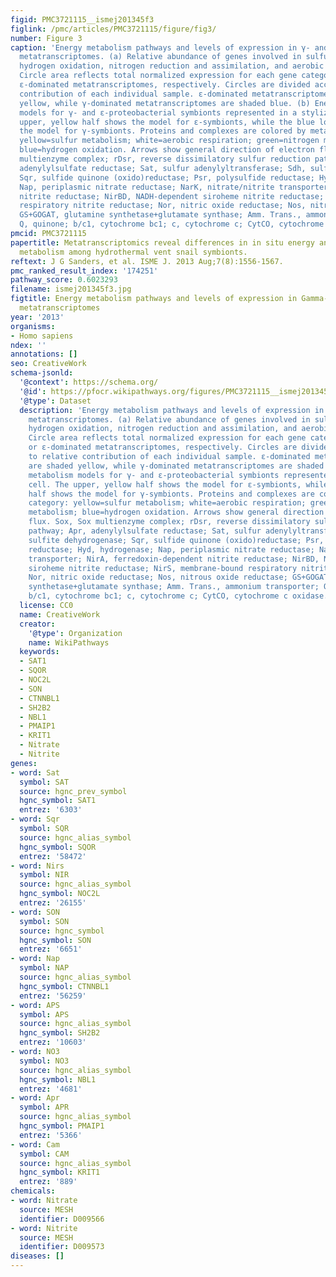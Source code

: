 ```yaml
---
figid: PMC3721115__ismej201345f3
figlink: /pmc/articles/PMC3721115/figure/fig3/
number: Figure 3
caption: 'Energy metabolism pathways and levels of expression in γ- and ɛ-dominated
  metatranscriptomes. (a) Relative abundance of genes involved in sulfur oxidation,
  hydrogen oxidation, nitrogen reduction and assimilation, and aerobic respiration.
  Circle area reflects total normalized expression for each gene category for γ- or
  ɛ-dominated metatranscriptomes, respectively. Circles are divided according to relative
  contribution of each individual sample. ɛ-dominated metatranscriptomes are shaded
  yellow, while γ-dominated metatranscriptomes are shaded blue. (b) Energy metabolism
  models for γ- and ɛ-proteobacterial symbionts represented in a stylized cell. The
  upper, yellow half shows the model for ɛ-symbionts, while the blue lower half shows
  the model for γ-symbionts. Proteins and complexes are colored by metabolic category:
  yellow=sulfur metabolism; white=aerobic respiration; green=nitrogen metabolism;
  blue=hydrogen oxidation. Arrows show general direction of electron flux. Sox, Sox
  multienzyme complex; rDsr, reverse dissimilatory sulfur reduction pathway; Apr,
  adenylylsulfate reductase; Sat, sulfur adenylyltransferase; Sdh, sulfite dehydrogenase;
  Sqr, sulfide quinone (oxido)reductase; Psr, polysulfide reductase; Hyd, hydrogenase;
  Nap, periplasmic nitrate reductase; NarK, nitrate/nitrite transporter; NirA, ferredoxin-dependent
  nitrite reductase; NirBD, NADH-dependent siroheme nitrite reductase; NirS, membrane-bound
  respiratory nitrite reductase; Nor, nitric oxide reductase; Nos, nitrous oxide reductase;
  GS+GOGAT, glutamine synthetase+glutamate synthase; Amm. Trans., ammonium transporter;
  Q, quinone; b/c1, cytochrome bc1; c, cytochrome c; CytCO, cytochrome c oxidase.'
pmcid: PMC3721115
papertitle: Metatranscriptomics reveal differences in in situ energy and nitrogen
  metabolism among hydrothermal vent snail symbionts.
reftext: J G Sanders, et al. ISME J. 2013 Aug;7(8):1556-1567.
pmc_ranked_result_index: '174251'
pathway_score: 0.6023293
filename: ismej201345f3.jpg
figtitle: Energy metabolism pathways and levels of expression in Gamma- and ɛ-dominated
  metatranscriptomes
year: '2013'
organisms:
- Homo sapiens
ndex: ''
annotations: []
seo: CreativeWork
schema-jsonld:
  '@context': https://schema.org/
  '@id': https://pfocr.wikipathways.org/figures/PMC3721115__ismej201345f3.html
  '@type': Dataset
  description: 'Energy metabolism pathways and levels of expression in γ- and ɛ-dominated
    metatranscriptomes. (a) Relative abundance of genes involved in sulfur oxidation,
    hydrogen oxidation, nitrogen reduction and assimilation, and aerobic respiration.
    Circle area reflects total normalized expression for each gene category for γ-
    or ɛ-dominated metatranscriptomes, respectively. Circles are divided according
    to relative contribution of each individual sample. ɛ-dominated metatranscriptomes
    are shaded yellow, while γ-dominated metatranscriptomes are shaded blue. (b) Energy
    metabolism models for γ- and ɛ-proteobacterial symbionts represented in a stylized
    cell. The upper, yellow half shows the model for ɛ-symbionts, while the blue lower
    half shows the model for γ-symbionts. Proteins and complexes are colored by metabolic
    category: yellow=sulfur metabolism; white=aerobic respiration; green=nitrogen
    metabolism; blue=hydrogen oxidation. Arrows show general direction of electron
    flux. Sox, Sox multienzyme complex; rDsr, reverse dissimilatory sulfur reduction
    pathway; Apr, adenylylsulfate reductase; Sat, sulfur adenylyltransferase; Sdh,
    sulfite dehydrogenase; Sqr, sulfide quinone (oxido)reductase; Psr, polysulfide
    reductase; Hyd, hydrogenase; Nap, periplasmic nitrate reductase; NarK, nitrate/nitrite
    transporter; NirA, ferredoxin-dependent nitrite reductase; NirBD, NADH-dependent
    siroheme nitrite reductase; NirS, membrane-bound respiratory nitrite reductase;
    Nor, nitric oxide reductase; Nos, nitrous oxide reductase; GS+GOGAT, glutamine
    synthetase+glutamate synthase; Amm. Trans., ammonium transporter; Q, quinone;
    b/c1, cytochrome bc1; c, cytochrome c; CytCO, cytochrome c oxidase.'
  license: CC0
  name: CreativeWork
  creator:
    '@type': Organization
    name: WikiPathways
  keywords:
  - SAT1
  - SQOR
  - NOC2L
  - SON
  - CTNNBL1
  - SH2B2
  - NBL1
  - PMAIP1
  - KRIT1
  - Nitrate
  - Nitrite
genes:
- word: Sat
  symbol: SAT
  source: hgnc_prev_symbol
  hgnc_symbol: SAT1
  entrez: '6303'
- word: Sqr
  symbol: SQR
  source: hgnc_alias_symbol
  hgnc_symbol: SQOR
  entrez: '58472'
- word: Nirs
  symbol: NIR
  source: hgnc_alias_symbol
  hgnc_symbol: NOC2L
  entrez: '26155'
- word: SON
  symbol: SON
  source: hgnc_symbol
  hgnc_symbol: SON
  entrez: '6651'
- word: Nap
  symbol: NAP
  source: hgnc_alias_symbol
  hgnc_symbol: CTNNBL1
  entrez: '56259'
- word: APS
  symbol: APS
  source: hgnc_alias_symbol
  hgnc_symbol: SH2B2
  entrez: '10603'
- word: NO3
  symbol: NO3
  source: hgnc_alias_symbol
  hgnc_symbol: NBL1
  entrez: '4681'
- word: Apr
  symbol: APR
  source: hgnc_alias_symbol
  hgnc_symbol: PMAIP1
  entrez: '5366'
- word: Cam
  symbol: CAM
  source: hgnc_alias_symbol
  hgnc_symbol: KRIT1
  entrez: '889'
chemicals:
- word: Nitrate
  source: MESH
  identifier: D009566
- word: Nitrite
  source: MESH
  identifier: D009573
diseases: []
---
```


